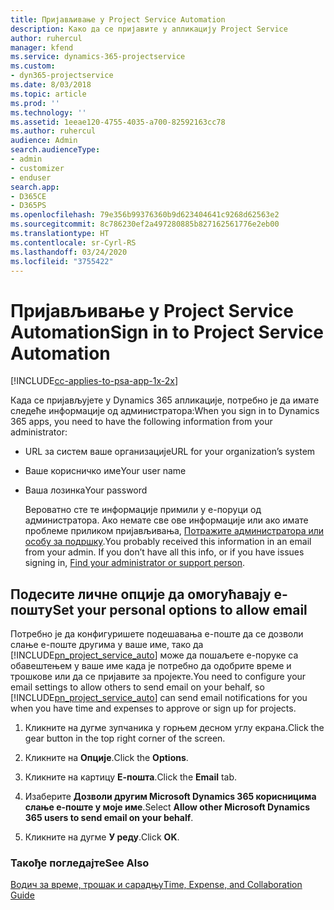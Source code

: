 ```yaml
---
title: Пријављивање у Project Service Automation
description: Како да се пријавите у апликацију Project Service
author: ruhercul
manager: kfend
ms.service: dynamics-365-projectservice
ms.custom:
- dyn365-projectservice
ms.date: 8/03/2018
ms.topic: article
ms.prod: ''
ms.technology: ''
ms.assetid: 1eeae120-4755-4035-a700-82592163cc78
ms.author: ruhercul
audience: Admin
search.audienceType:
- admin
- customizer
- enduser
search.app:
- D365CE
- D365PS
ms.openlocfilehash: 79e356b99376360b9d623404641c9268d62563e2
ms.sourcegitcommit: 8c786230ef2a497280885b827162561776e2eb00
ms.translationtype: HT
ms.contentlocale: sr-Cyrl-RS
ms.lasthandoff: 03/24/2020
ms.locfileid: "3755422"
---
```

# <a name="sign-in-to-project-service-automation"></a><span data-ttu-id="4f767-103">Пријављивање у Project Service Automation</span><span class="sxs-lookup"><span data-stu-id="4f767-103">Sign in to Project Service Automation</span></span>

[!INCLUDE[cc-applies-to-psa-app-1x-2x](../includes/cc-applies-to-psa-app-1x-2x.md)]

<span data-ttu-id="4f767-104">Када се пријављујете у Dynamics 365 апликације, потребно је да имате следеће информације од администратора:</span><span class="sxs-lookup"><span data-stu-id="4f767-104">When you sign in to Dynamics 365 apps, you need to have the following information from your administrator:</span></span>  
  
- <span data-ttu-id="4f767-105">URL за систем ваше организације</span><span class="sxs-lookup"><span data-stu-id="4f767-105">URL for your organization’s system</span></span>  
  
- <span data-ttu-id="4f767-106">Ваше корисничко име</span><span class="sxs-lookup"><span data-stu-id="4f767-106">Your user name</span></span>  
  
- <span data-ttu-id="4f767-107">Ваша лозинка</span><span class="sxs-lookup"><span data-stu-id="4f767-107">Your password</span></span>  
  
  <span data-ttu-id="4f767-108">Вероватно сте те информације примили у е-поруци од администратора. Ако немате све ове информације или ако имате проблеме приликом пријављивања, [Потражите администратора или особу за подршку](../basics/find-administrator-support.md).</span><span class="sxs-lookup"><span data-stu-id="4f767-108">You probably received this information in an email from your admin. If you don’t have all this info, or if you have issues signing in, [Find your administrator or support person](../basics/find-administrator-support.md).</span></span>  
  
## <a name="set-your-personal-options-to-allow-email"></a><span data-ttu-id="4f767-109">Подесите личне опције да омогућавају е-пошту</span><span class="sxs-lookup"><span data-stu-id="4f767-109">Set your personal options to allow email</span></span>  
 <span data-ttu-id="4f767-110">Потребно је да конфигуришете подешавања е-поште да се дозволи слање е-поште другима у ваше име, тако да [!INCLUDE[pn_project_service_auto](../includes/pn-project-service-auto.md)] може да пошаљете е-поруке са обавештењем у ваше име када је потребно да одобрите време и трошкове или да се пријавите за пројекте.</span><span class="sxs-lookup"><span data-stu-id="4f767-110">You need to configure your email settings to allow others to send email on your behalf, so [!INCLUDE[pn_project_service_auto](../includes/pn-project-service-auto.md)] can send email notifications for you when you have time and expenses to approve or sign up for projects.</span></span>  
  
1.  <span data-ttu-id="4f767-111">Кликните на дугме зупчаника у горњем десном углу екрана.</span><span class="sxs-lookup"><span data-stu-id="4f767-111">Click the gear button in the top right corner of the screen.</span></span>  
  
2.  <span data-ttu-id="4f767-112">Кликните на **Опције**.</span><span class="sxs-lookup"><span data-stu-id="4f767-112">Click the **Options**.</span></span>  
  
3.  <span data-ttu-id="4f767-113">Кликните на картицу **Е-пошта**.</span><span class="sxs-lookup"><span data-stu-id="4f767-113">Click the **Email** tab.</span></span>  
  
4.  <span data-ttu-id="4f767-114">Изаберите **Дозволи другим Microsoft Dynamics 365 корисницима слање е-поште у моје име**.</span><span class="sxs-lookup"><span data-stu-id="4f767-114">Select **Allow other Microsoft Dynamics 365 users to send email on your behalf**.</span></span>  
  
5.  <span data-ttu-id="4f767-115">Кликните на дугме **У реду**.</span><span class="sxs-lookup"><span data-stu-id="4f767-115">Click **OK**.</span></span>  
  
### <a name="see-also"></a><span data-ttu-id="4f767-116">Такође погледајте</span><span class="sxs-lookup"><span data-stu-id="4f767-116">See Also</span></span>  
 [<span data-ttu-id="4f767-117">Водич за време, трошак и сарадњу</span><span class="sxs-lookup"><span data-stu-id="4f767-117">Time, Expense, and Collaboration Guide</span></span>](../project-service/time-expense-collaboration-guide.md)
